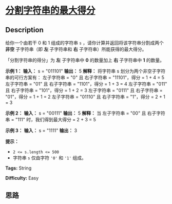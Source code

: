 # [分割字符串的最大得分][title]

## Description

给你一个由若干 0 和 1 组成的字符串 `s` ，请你计算并返回将该字符串分割成两个 **非空** 子字符串（即  **左** 子字符串和 **右**
子字符串）所能获得的最大得分。

「分割字符串的得分」为 **左** 子字符串中 **0** 的数量加上 **右** 子字符串中 **1** 的数量。



**示例 1：**
            **输入：** s = "011101"    **输出：** 5     **解释：**    将字符串 s 划分为两个非空子字符串的可行方案有：    左子字符串 = "0" 且 右子字符串 = "11101"，得分 = 1 + 4 = 5     左子字符串 = "01" 且 右子字符串 = "1101"，得分 = 1 + 3 = 4     左子字符串 = "011" 且 右子字符串 = "101"，得分 = 1 + 2 = 3     左子字符串 = "0111" 且 右子字符串 = "01"，得分 = 1 + 1 = 2     左子字符串 = "01110" 且 右子字符串 = "1"，得分 = 2 + 1 = 3    

**示例 2：**
            **输入：** s = "00111"    **输出：** 5    **解释：** 当 左子字符串 = "00" 且 右子字符串 = "111" 时，我们得到最大得分 = 2 + 3 = 5    

**示例 3：**
            **输入：** s = "1111"    **输出：** 3    



**提示：**

  * `2 <= s.length <= 500`
  * 字符串 `s` 仅由字符 `'0'` 和 `'1'` 组成。


**Tags:** String

**Difficulty:** Easy

## 思路

[title]: https://leetcode-cn.com/problems/maximum-score-after-splitting-a-string
